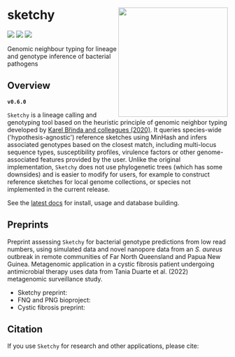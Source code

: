 # sketchy <a href='https://github.com/esteinig'><img src='docs/imalogo.png' align="right" height="250" /></a>

![](https://img.shields.io/badge/lang-rust-black.svg)
![](https://img.shields.io/badge/version-0.6.0-purple.svg)
![](https://img.shields.io/badge/biorxiv-1.0-blue.svg)

Genomic neighbour typing for lineage and genotype inference of bacterial pathogens

## Overview

**`v0.6.0`**

`Sketchy` is a lineage calling and genotyping tool based on the heuristic principle of genomic neighbor typing developed by [Karel Břinda and colleagues (2020)](https://www.biorxiv.org/content/10.1101/403204v2). It queries species-wide ('hypothesis-agnostic') reference sketches using MinHash and infers associated genotypes based on the closest match, including multi-locus sequence types, susceptibility profiles, virulence factors or other genome-associated features provided by the user. Unlike the original implementation, `Sketchy` does not use phylogenetic trees (which has some downsides) and is easier to modify for users, for example to construct reference sketches for local genome collections, or species not implemented in the current release.

See the [latest docs](https://sketchy.github.io/docs) for install, usage and database building.


## Preprints

Preprint assessing `Sketchy` for bacterial genotype predictions from low read numbers, using simulated data and novel nanopore data from an *S. aureus* outbreak in remote communities of Far North Queensland and Papua New Guinea. Metagenomic application in a cystic fibrosis patient undergoing antimicrobial therapy uses data from Tania Duarte et al. (2022) metagenomic surveillance study.

* Sketchy preprint:
* FNQ and PNG bioproject:
* Cystic fibrosis preprint:


## Citation

If you use `Sketchy` for research and other applications, please cite:

```

```
